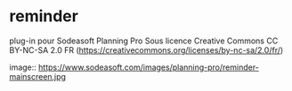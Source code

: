 
# reminder

plug-in pour Sodeasoft Planning Pro
Sous licence Creative Commons CC BY-NC-SA 2.0 FR (https://creativecommons.org/licenses/by-nc-sa/2.0/fr/)

image:: https://www.sodeasoft.com/images/planning-pro/reminder-mainscreen.jpg
